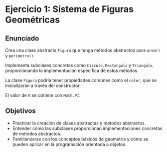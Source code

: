 # Ejercicio 1: Sistema de Figuras Geométricas

## Enunciado
Crea una clase abstracta `Figura` que tenga métodos abstractos para `area()` y `perimetro()`.

Implementa subclases concretas como `Circulo`, `Rectangulo` y `Triangulo`, proporcionando la implementación específica de estos métodos.

La clase `Figura` podría tener propiedades comunes como el `color`, que se inicializarán a través del constructor.

El valor de π se obtiene con `Math.PI`.

## Objetivos

- Practicar la creación de clases abstractas y métodos abstractos.
- Entender cómo las subclases proporcionan implementaciones concretas de métodos abstractos.
- Familiarizarse con los conceptos básicos de geometría y cómo se pueden aplicar en la programación orientada a objetos.

